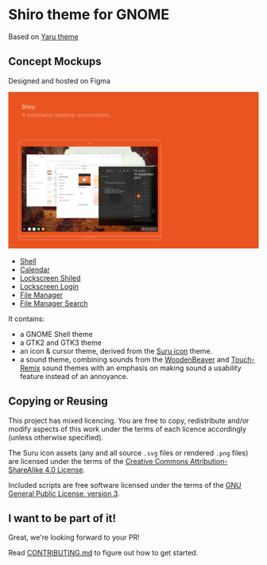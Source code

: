 # Shiro theme for GNOME

Based on [Yaru theme](https://github.com/ubuntu/yaru)

## Concept Mockups
Designed and hosted on Figma

![Shiro Preview](https://github.com/dimoFeeld/shiro/blob/master/mockups/intro.png)

* [Shell](https://www.figma.com/file/JQlJo3VKMsDRjIdMGvtqgvwb/Ubuntu?node-id=3%3A13)
* [Calendar](https://www.figma.com/file/JQlJo3VKMsDRjIdMGvtqgvwb/Ubuntu?node-id=297%3A2)
* [Lockscreen Shiled](https://www.figma.com/file/JQlJo3VKMsDRjIdMGvtqgvwb/Ubuntu?node-id=186%3A0)
* [Lockscreen Login](https://www.figma.com/file/JQlJo3VKMsDRjIdMGvtqgvwb/Ubuntu?node-id=209%3A0)
* [File Manager](https://www.figma.com/file/JQlJo3VKMsDRjIdMGvtqgvwb/Ubuntu?node-id=68%3A0)
* [File Manager Search](https://www.figma.com/file/JQlJo3VKMsDRjIdMGvtqgvwb/Ubuntu?node-id=59%3A0)

It contains:
 * a GNOME Shell theme
 * a GTK2 and GTK3 theme
 * an icon & cursor theme, derived from the [Suru icon](https://snwh.org/suru) theme.
 * a sound theme, combining sounds from the [WoodenBeaver](https://github.com/madsrh/WoodenBeaver) and [Touch-Remix](https://github.com/madsrh/TouchRemix) sound themes with an emphasis on making sound a usability feature instead of an annoyance.

## Copying or Reusing

This project has mixed licencing. You are free to copy, redistribute and/or modify aspects of this work under the terms of each licence accordingly (unless otherwise specified).

The Suru icon assets (any and all source `.svg` files or rendered `.png` files) are licensed under the terms of the [Creative Commons Attribution-ShareAlike 4.0 License](https://creativecommons.org/licenses/by-sa/4.0/).

Included scripts are free software licensed under the terms of the [GNU General Public License, version 3](https://www.gnu.org/licenses/gpl-3.0.txt).

## I want to be part of it!

Great, we're looking forward to your PR!

Read [CONTRIBUTING.md](./CONTRIBUTING.md) to figure out how to get started.
